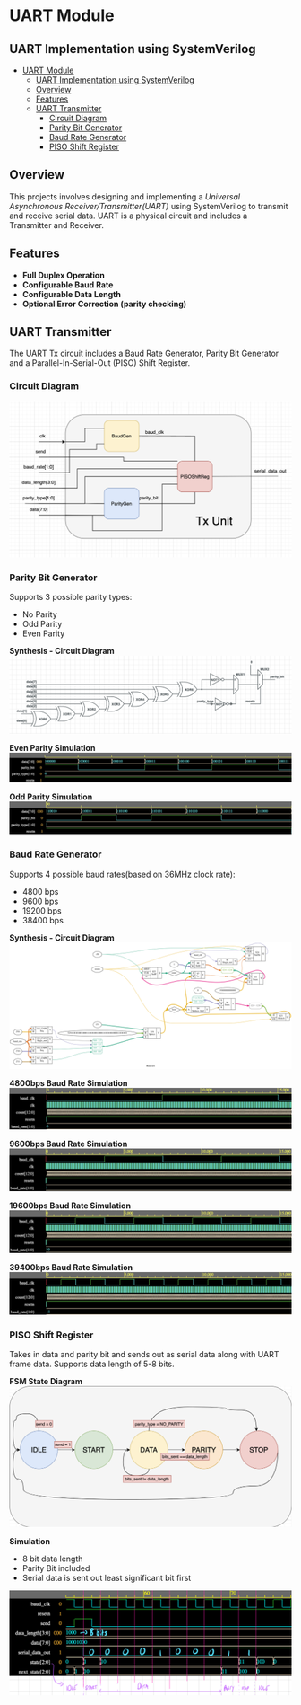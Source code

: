 # UART Module
## UART Implementation using SystemVerilog

- [UART Module](#uart-module)
  - [UART Implementation using SystemVerilog](#uart-implementation-using-systemverilog)
  - [Overview](#overview)
  - [Features](#features)
  - [UART Transmitter](#uart-transmitter)
    - [Circuit Diagram](#circuit-diagram)
    - [Parity Bit Generator](#parity-bit-generator)
    - [Baud Rate Generator](#baud-rate-generator)
    - [PISO Shift Register](#piso-shift-register)

## Overview
This projects involves designing and implementing a *Universal Asynchronous Receiver/Transmitter(UART)* using SystemVerilog to transmit and receive serial data. UART is a physical circuit and includes a Transmitter and Receiver.

## Features
- **Full Duplex Operation**
- **Configurable Baud Rate**
- **Configurable Data Length**
- **Optional Error Correction (parity checking)**

## UART Transmitter
The UART Tx circuit includes a Baud Rate Generator, Parity Bit Generator and a Parallel-In-Serial-Out (PISO) Shift Register.

### Circuit Diagram
![alt text](Images/Tx/Tx_circuit.png)

### Parity Bit Generator
Supports 3 possible parity types:
- No Parity
- Odd Parity
- Even Parity

**Synthesis - Circuit Diagram**
![ParityGen Circuit](Images/Tx/PG_circuit.png)

**Even Parity Simulation**
![alt text](Images/Tx/PG_sim1.png)

**Odd Parity Simulation**
![alt text](Images/Tx/PG_sim2.png)

### Baud Rate Generator
Supports 4 possible baud rates(based on 36MHz clock rate):
- 4800 bps
- 9600 bps
- 19200 bps
- 38400 bps

**Synthesis - Circuit Diagram**
![BaudGen Circuit](Images/Tx/BG_circuit.png)

**4800bps Baud Rate Simulation**
![alt text](Images/Tx/BG_sim1.png)

**9600bps Baud Rate Simulation**
![alt text](Images/Tx/BG_sim2.png)

**19600bps Baud Rate Simulation**
![alt text](Images/Tx/BG_sim3.png)

**39400bps Baud Rate Simulation**
![alt text](Images/Tx/BG_sim4.png)


### PISO Shift Register
Takes in data and parity bit and sends out as serial data along with UART frame data.
Supports data length of 5-8 bits.

**FSM State Diagram**
![alt text](Images/Tx/PISO_FSM.png)

**Simulation**
- 8 bit data length
- Parity Bit included
- Serial data is sent out least significant bit first

![alt text](Images/Tx/PISO_sim1.png)